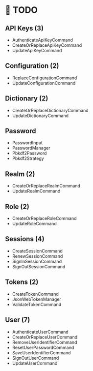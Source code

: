 # 🧪 TODO

## API Keys (3)

- AuthenticateApiKeyCommand
- CreateOrReplaceApiKeyCommand
- UpdateApiKeyCommand

## Configuration (2)

- ReplaceConfigurationCommand
- UpdateConfigurationCommand

## Dictionary (2)

- CreateOrReplaceDictionaryCommand
- UpdateDictionaryCommand

## Password

- PasswordInput
- PasswordManager
- Pbkdf2Password
- Pbkdf2Strategy

## Realm (2)

- CreateOrReplaceRealmCommand
- UpdateRealmCommand

## Role (2)

- CreateOrReplaceRoleCommand
- UpdateRoleCommand

## Sessions (4)

- CreateSessionCommand
- RenewSessionCommand
- SignInSessionCommand
- SignOutSessionCommand

## Tokens (2)

- CreateTokenCommand
- JsonWebTokenManager
- ValidateTokenCommand

## User (7)

- AuthenticateUserCommand
- CreateOrReplaceUserCommand
- RemoveUserIdentifierCommand
- ResetUserPasswordCommand
- SaveUserIdentifierCommand
- SignOutUserCommand
- UpdateUserCommand
